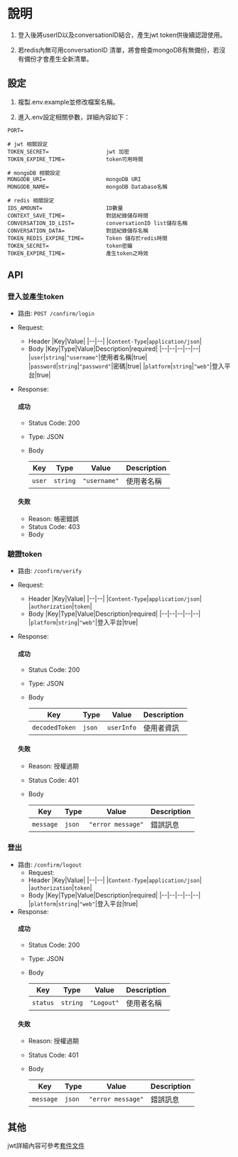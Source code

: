 # 說明
1. 登入後將userID以及conversationID結合，產生jwt token供後續認證使用。
   
2. 若redis內無可用conversationID 清單，將會檢查mongoDB有無備份，若沒有備份才會產生全新清單。

## 設定
1.  複製.env.example並修改檔案名稱。

2.  進入.env設定相關參數，詳細內容如下：
```console
PORT=

# jwt 相關設定
TOKEN_SECRET=                  jwt 加密
TOKEN_EXPIRE_TIME=             token可用時間

# mongoDB 相關設定
MONGODB_URI=                   mongoDB URI
MONGODB_NAME=                  mongoDB Database名稱

# redis 相關設定
IDS_AMOUNT=                    ID數量
CONTEXT_SAVE_TIME=             對話紀錄儲存時間
CONVERSATION_ID_LIST=          conversationID list儲存名稱
CONVERSATION_DATA=             對話紀錄儲存名稱
TOKEN_REDIS_EXPIRE_TIME=       Token 儲存於redis時間
TOKEN_SECRET=                  token密鑰
TOKEN_EXPIRE_TIME=             產生token之時效

```

## API
### 登入並產生token
- 路由: `POST /confirm/login`
- Request:
  - Header
    |Key|Value|
    |--|--|
    |`Content-Type`|`application/json`|
  - Body
    |Key|Type|Value|Description|required|
    |--|--|--|--|--|
    |`user`|`string`|`"username"`|使用者名稱|true|
    |`password`|`string`|`"password"`|密碼|true|
    |`platform`|`string`|`"web"`|登入平台|true|

- Response: 
   #### 成功
  - Status Code: 200
  - Type: JSON
  - Body
    
    |Key|Type|Value|Description|
    |--|--|--|--|
    |`user`|`string`|`"username"`|使用者名稱|

   #### 失敗

  - Reason: 帳密錯誤
  - Status Code: 403
  - Body

### 驗證token
- 路由: `/confirm/verify` 
- Request:
  - Header
    |Key|Value|
    |--|--|
    |`Content-Type`|`application/json`|
    |`authorization`|`token`|
  - Body
    |Key|Type|Value|Description|required|
    |--|--|--|--|--|
    |`platform`|`string`|`"web"`|登入平台|true|

- Response: 
   #### 成功
  - Status Code: 200
  - Type: JSON
  - Body
    
    |Key|Type|Value|Description|
    |--|--|--|--|
    |`decodedToken`|`json`|`userInfo`|使用者資訊|

   #### 失敗

  - Reason: 授權過期
  - Status Code: 401
  - Body
  
    |Key|Type|Value|Description|
    |--|--|--|--|
    |`message`|`json`|`"error message"`|錯誤訊息|

### 登出
- 路由: `/confirm/logout` 
  - Request:
  - Header
    |Key|Value|
    |--|--|
    |`Content-Type`|`application/json`|
    |`authorization`|`token`|
  - Body
    |Key|Type|Value|Description|required|
    |--|--|--|--|--|
    |`platform`|`string`|`"web"`|登入平台|true|
- Response: 
   #### 成功
  - Status Code: 200
  - Type: JSON
  - Body
    
    |Key|Type|Value|Description|
    |--|--|--|--|
    |`status`|`string`|`"Logout"`|使用者名稱|
   #### 失敗
  - Reason: 授權過期
  - Status Code: 401
  - Body
  
    |Key|Type|Value|Description|
    |--|--|--|--|
    |`message`|`json`|`"error message"`|錯誤訊息|


## 其他
jwt詳細內容可參考[套件文件](https://www.npmjs.com/package/jsonwebtoken)